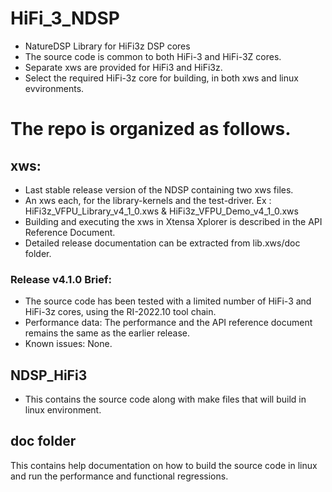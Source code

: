 
# HiFi_3_NDSP
* NatureDSP Library for HiFi3z DSP cores
* The source code is common to both HiFi-3 and HiFi-3Z cores.
* Separate xws are provided for HiFi3 and HiFi3z.  
* Select the required HiFi-3z core for building, in both xws and linux evvironments. 

# The repo is organized as follows.

## xws:
  * Last stable release version of the NDSP containing two xws files.
  * An xws each, for the library-kernels and the test-driver.
    Ex : HiFi3z_VFPU_Library_v4_1_0.xws & HiFi3z_VFPU_Demo_v4_1_0.xws
  * Building and executing the xws in Xtensa Xplorer is described in the API Reference Document. 
  * Detailed release documentation can be extracted from lib.xws/doc folder.

### Release v4.1.0 Brief: 
* The source code has been tested with a limited number of HiFi-3 and HiFi-3z cores, 
  using the RI-2022.10 tool chain.
* Performance data:
  The performance and the API reference document remains the same as the earlier release. 
* Known issues: None.
   
## NDSP_HiFi3
* This contains the source code along with make files that will build in linux environment.  

## doc folder
This contains help documentation on how to build the source code in linux and run the performance and functional regressions. 
